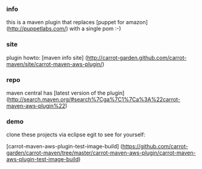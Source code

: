 <!--

    Copyright (C) 2010 Andrei Pozolotin <Andrei.Pozolotin@gmail.com>

    All rights reserved. Licensed under the OSI BSD License.

    http://www.opensource.org/licenses/bsd-license.php

-->
### info

this is a maven plugin that replaces
[puppet for amazon]
(http://puppetlabs.com/)
with a single pom :-) 

### site

plugin howto:
[maven info site]
(http://carrot-garden.github.com/carrot-maven/site/carrot-maven-aws-plugin/)

### repo

maven central has
[latest version of the plugin]
(http://search.maven.org/#search%7Cga%7C1%7Ca%3A%22carrot-maven-aws-plugin%22)

### demo

clone these projects via eclipse egit to see for yourself:

[carrot-maven-aws-plugin-test-image-build]
(https://github.com/carrot-garden/carrot-maven/tree/master/carrot-maven-aws-plugin/carrot-maven-aws-plugin-test-image-build)
